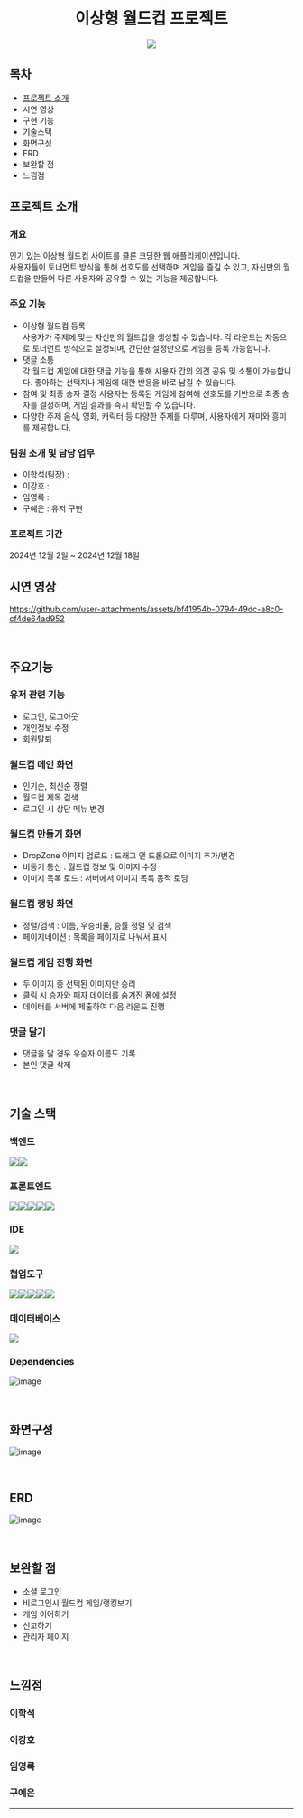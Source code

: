 <h1 align="center">
  이상형 월드컵 프로젝트
</h1>
<p align="center">
  <img src="https://github.com/user-attachments/assets/042778ff-b7ff-48e0-9442-fdee3f957e68">
</p>

## 목차
- [프로젝트 소개](#프로젝트소개)
- 시연 영상
- 구현 기능
- 기술스택
- 화면구성
- ERD
- 보완할 점
- 느낌점

## 프로젝트 소개
### 개요
인기 있는 이상형 월드컵 사이트를 클론 코딩한 웹 애플리케이션입니다.  
사용자들이 토너먼트 방식을 통해 선호도를 선택하며 게임을 즐길 수 있고, 
자신만의 월드컵을 만들어 다른 사용자와 공유할 수 있는 기능을 제공합니다.

### 주요 기능
- 이상형 월드컵 등록   
사용자가 주제에 맞는 자신만의 월드컵을 생성할 수 있습니다. 각 라운드는 자동으로 토너먼트 방식으로 설정되며, 간단한 설정만으로 게임을 등록 가능합니다.
- 댓글 소통   
각 월드컵 게임에 대한 댓글 기능을 통해 사용자 간의 의견 공유 및 소통이 가능합니다. 좋아하는 선택지나 게임에 대한 반응을 바로 남길 수 있습니다.
- 참여 및 최종 승자 결정
사용자는 등록된 게임에 참여해 선호도를 기반으로 최종 승자를 결정하며, 게임 결과를 즉시 확인할 수 있습니다.
- 다양한 주제
음식, 영화, 캐릭터 등 다양한 주제를 다루며, 사용자에게 재미와 흥미를 제공합니다.

### 팀원 소개 및 담당 업무
- 이학석(팀장) :  
- 이강호 : 
- 임영록 :
- 구예은 : 유저 구현

### 프로젝트 기간
2024년 12월 2일 ~ 2024년 12월 18일
<br>

## 시연 영상
https://github.com/user-attachments/assets/bf41954b-0794-49dc-a8c0-cf4de64ad952

<br>

## 주요기능
### 유저 관련 기능
- 로그인, 로그아웃
- 개인정보 수정
- 회원탈퇴
### 월드컵 메인 화면
- 인기순, 최신순 정렬
- 월드컵 제목 검색
- 로그인 시 상단 메뉴 변경

### 월드컵 만들기 화면
-  DropZone 이미지 업로드 : 드래그 앤 드롭으로 이미지 추가/변경
- 비동기 통신 : 월드컵 정보 및 이미지 수정
- 이미지 목록 로드 : 서버에서 이미지 목록 동적 로딩

### 월드컵 랭킹 화면
- 정렬/검색 : 이름, 우승비율, 승률 정렬 및 검색
- 페이지네이션 : 목록을 페이지로 나눠서 표시

### 월드컵 게임 진행 화면
- 두 이미지 중 선택된 이미지만 승리
- 클릭 시 승자와 패자 데이터를 숨겨진 폼에 설정
- 데이터를 서버에 제출하여 다음 라운드 진행

### 댓글 달기
- 댓글을 달 경우 우승자 이름도 기록
- 본인 댓글 삭제
<br>

## 기술 스택
### 백엔드
<img src="https://img.shields.io/badge/springboot-6DB33F?style=for-the-badge&logo=springboot&logoColor=white"><img src="https://img.shields.io/badge/gradle-02303A?style=for-the-badge&logo=gradle&logoColor=white">

### 프론트엔드
<img src="https://img.shields.io/badge/javascript-F7DF1E?style=for-the-badge&logo=javascript&logoColor=white"><img src="https://img.shields.io/badge/Visual Studio Code-1E8CBE?style=for-the-badge&logo=Visual Studio Code&logoColor=white"><img src="https://img.shields.io/badge/mustache-FF880F?style=for-the-badge&logo=mustache&logoColor=white"><img src="https://img.shields.io/badge/bootstrap-7952B3?style=for-the-badge&logo=bootstrap&logoColor=white"><img src="https://img.shields.io/badge/css-1572B6?style=for-the-badge&logo=css&logoColor=white">

### IDE
<img src="https://img.shields.io/badge/intellijidea-000000?style=for-the-badge&logo=intellijidea&logoColor=white">

### 협업도구
<img src="https://img.shields.io/badge/postman-FF6C37?style=for-the-badge&logo=postman&logoColor=white"><img src="https://img.shields.io/badge/git-F05032?style=for-the-badge&logo=git&logoColor=white"><img src="https://img.shields.io/badge/github-181717?style=for-the-badge&logo=github&logoColor=white"><img src="https://img.shields.io/badge/slack-4A154B?style=for-the-badge&logo=slack&logoColor=white"><img src="https://img.shields.io/badge/notion-000000?style=for-the-badge&logo=notion&logoColor=white">

### 데이터베이스
<img src="https://img.shields.io/badge/H2-FF4000?style=for-the-badge&logo=H2&logoColor=white">

### Dependencies
![image](https://github.com/user-attachments/assets/a073f299-e165-4182-9525-7ed21bf0cdb4)

<br>

## 화면구성
![image](https://github.com/user-attachments/assets/d1ebc0c7-d41b-497c-87d6-fe82d7abea34)

<br>

## ERD
![image](https://github.com/user-attachments/assets/94fc18b4-3713-4bbf-9b9e-19c7830d2d53)

<br>

## 보완할 점
- 소셜 로그인
- 비로그인시 월드컵 게임/랭킹보기
- 게임 이어하기
- 신고하기
- 관리자 페이지
<br>

## 느낌점
### 이학석

### 이강호

### 임영록

### 구예은
  
****
